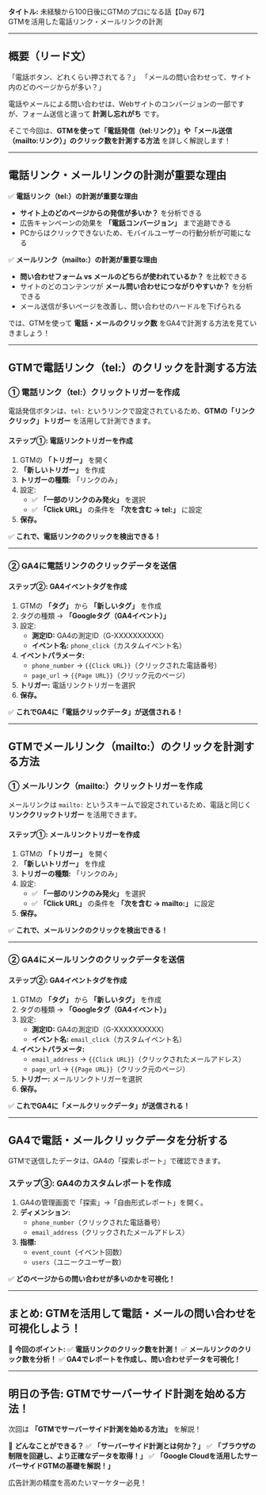 **タイトル:**
未経験から100日後にGTMのプロになる話【Day 67】\
GTMを活用した電話リンク・メールリンクの計測

---

## **概要（リード文）**

「電話ボタン、どれくらい押されてる？」
「メールの問い合わせって、サイト内のどのページからが多い？」

電話やメールによる問い合わせは、Webサイトのコンバージョンの一部ですが、フォーム送信と違って **計測し忘れがち** です。

そこで今回は、**GTMを使って「電話発信（tel:リンク）」や「メール送信（mailto:リンク）」のクリック数を計測する方法** を詳しく解説します！

---

## **電話リンク・メールリンクの計測が重要な理由**

✅ **電話リンク（tel:）の計測が重要な理由**
- **サイト上のどのページからの発信が多いか？** を分析できる
- 広告キャンペーンの効果を **「電話コンバージョン」** まで追跡できる
- PCからはクリックできないため、モバイルユーザーの行動分析が可能になる

✅ **メールリンク（mailto:）の計測が重要な理由**
- **問い合わせフォーム vs メールのどちらが使われているか？** を比較できる
- サイトのどのコンテンツが **メール問い合わせにつながりやすいか？** を分析できる
- メール送信が多いページを改善し、問い合わせのハードルを下げられる

では、GTMを使って **電話・メールのクリック数** をGA4で計測する方法を見ていきましょう！

---

## **GTMで電話リンク（tel:）のクリックを計測する方法**

### **① 電話リンク（tel:）クリックトリガーを作成**

電話発信ボタンは、`tel:` というリンクで設定されているため、**GTMの「リンククリック」トリガー** を活用して計測できます。

#### **ステップ①: 電話リンクトリガーを作成**

1. GTMの **「トリガー」** を開く
2. **「新しいトリガー」** を作成
3. **トリガーの種類:** 「リンクのみ」
4. 設定:
   - ✅ **「一部のリンクのみ発火」** を選択
   - ✅ **「Click URL」** の条件を **「次を含む → tel:」** に設定
5. **保存。**

✅ **これで、電話リンクのクリックを検出できる！**

---

### **② GA4に電話リンクのクリックデータを送信**

#### **ステップ②: GA4イベントタグを作成**

1. GTMの **「タグ」** から **「新しいタグ」** を作成
2. タグの種類 → **「Googleタグ（GA4イベント）」**
3. 設定:
   - **測定ID:** GA4の測定ID（G-XXXXXXXXXX）
   - **イベント名:** `phone_click`（カスタムイベント名）
4. **イベントパラメータ:**
   - `phone_number` → `{{Click URL}}`（クリックされた電話番号）
   - `page_url` → `{{Page URL}}`（クリック元のページ）
5. **トリガー:** 電話リンクトリガーを選択
6. **保存。**

✅ **これでGA4に「電話クリックデータ」が送信される！**

---

## **GTMでメールリンク（mailto:）のクリックを計測する方法**

### **① メールリンク（mailto:）クリックトリガーを作成**

メールリンクは `mailto:` というスキームで設定されているため、電話と同じく **リンククリックトリガー** を活用できます。

#### **ステップ①: メールリンクトリガーを作成**

1. GTMの **「トリガー」** を開く
2. **「新しいトリガー」** を作成
3. **トリガーの種類:** 「リンクのみ」
4. 設定:
   - ✅ **「一部のリンクのみ発火」** を選択
   - ✅ **「Click URL」** の条件を **「次を含む → mailto:」** に設定
5. **保存。**

✅ **これで、メールリンクのクリックを検出できる！**

---

### **② GA4にメールリンクのクリックデータを送信**

#### **ステップ②: GA4イベントタグを作成**

1. GTMの **「タグ」** から **「新しいタグ」** を作成
2. タグの種類 → **「Googleタグ（GA4イベント）」**
3. 設定:
   - **測定ID:** GA4の測定ID（G-XXXXXXXXXX）
   - **イベント名:** `email_click`（カスタムイベント名）
4. **イベントパラメータ:**
   - `email_address` → `{{Click URL}}`（クリックされたメールアドレス）
   - `page_url` → `{{Page URL}}`（クリック元のページ）
5. **トリガー:** メールリンクトリガーを選択
6. **保存。**

✅ **これでGA4に「メールクリックデータ」が送信される！**

---

## **GA4で電話・メールクリックデータを分析する**

GTMで送信したデータは、GA4の「探索レポート」で確認できます。

### **ステップ③: GA4のカスタムレポートを作成**

1. GA4の管理画面で「探索」→「自由形式レポート」を開く。
2. **ディメンション:**
   - `phone_number`（クリックされた電話番号）
   - `email_address`（クリックされたメールアドレス）
3. **指標:**
   - `event_count`（イベント回数）
   - `users`（ユニークユーザー数）

✅ **どのページからの問い合わせが多いのかを可視化！**

---

## **まとめ: GTMを活用して電話・メールの問い合わせを可視化しよう！**

📌 **今回のポイント:**
✅ **電話リンクのクリック数を計測！**
✅ **メールリンクのクリック数を分析！**
✅ **GA4でレポートを作成し、問い合わせデータを可視化！**

---

## **明日の予告: GTMでサーバーサイド計測を始める方法！**

次回は **「GTMでサーバーサイド計測を始める方法」** を解説！

📌 **どんなことができる？**
✅ **「サーバーサイド計測とは何か？」**
✅ **「ブラウザの制限を回避し、より正確なデータを取得！」**
✅ **「Google Cloudを活用したサーバーサイドGTMの基礎を解説！」**

広告計測の精度を高めたいマーケター必見！